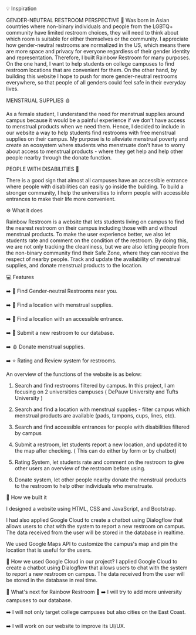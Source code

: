💡 Inspiration

GENDER-NEUTRAL RESTROOM PERSPECTIVE 🚽
Was born in Asian countries where non-binary individuals and people from the LGBTQ+ community have limited restroom choices, they will need to think about which room is suitable for either themselves or the community. I appreciate how gender-neutral restrooms are normalized in the US, which means there are more space and privacy for everyone regardless of their gender identity and representation. Therefore, I built Rainbow Restroom for many purposes. On the one hand, I want to help students on college campuses to find restroom locations that are convenient for them. On the other hand, by building this website I hope to push for more gender-neutral restrooms everywhere, so that people of all genders could feel safe in their everyday lives.

MENSTRUAL SUPPLIES 🩸


As a female student, I understand the need for menstrual supplies around campus because it would be a painful experience if we don't have access to menstrual products when we need them. Hence, I decided to include in our website a way to help students find restrooms with free menstrual supplies on their campus. My purpose is to alleviate menstrual poverty and create an ecosystem where students who menstruate don't have to worry about access to menstrual products - where they get help and help other people nearby through the donate function.

PEOPLE WITH DISABILITIES 🦽


There is a good sign that almost all campuses have an accessible entrance where people with disabilities can easily go inside the building. To build a stronger community, I help the universities to inform people with accessible entrances to make their life more convenient.

⚙️ What it does


Rainbow Restroom is a website that lets students living on campus to find the nearest restroom on their campus including those with and without menstrual products. To make the user experience better, we also let students rate and comment on the condition of the restroom. By doing this, we are not only tracking the cleanliness, but we are also letting people from the non-binary community find their Safe Zone, where they can receive the respect of nearby people. Track and update the availability of menstrual supplies, and donate menstrual products to the location.

💻 Features

➡️ 🚽 Find Gender-neutral Restrooms near you.

➡️ 📍 Find a location with menstrual supplies.

➡️ 📍 Find a location with an accessible entrance.

➡️ 📝 Submit a new restroom to our database.

➡️ 🩸 Donate menstrual supplies.

➡️ ⭐ Rating and Review system for restrooms.

An overview of the functions of the website is as below:

1. Search and find restrooms filtered by campus. In this project, I am focusing on 2 universities campuses ( DePauw University and Tufts University )

2. Search and find a location with menstrual supplies - filter campus which menstrual products are available (pads, tampons, cups, lines, etc).

3. Search and find accessible entrances for people with disabilities filtered by campus

4. Submit a restroom, let students report a new location, and updated it to the map after checking. ( This can do either by form or by chatbot)

5. Rating System, let students rate and comment on the restroom to give other users an overview of the restroom before using.

6. Donate system, let other people nearby donate the menstrual products to the restroom to help other individuals who menstruate.

🔧 How we built it

I designed a website using HTML, CSS and JavaScript, and Bootstrap.

I had also applied Google Cloud to create a chatbot using Dialogflow that allows users to chat with the system to report a new restroom on campus. The data received from the user will be stored in the database in realtime.

We used Google Maps API to customize the campus's map and pin the location that is useful for the users.

🤖 How we used Google Cloud in our project?
I applied Google Cloud to create a chatbot using Dialogflow that allows users to chat with the system to report a new restroom on campus. The data received from the user will be stored in the database in real time.

📲 What's next for Rainbow Restroom 📲
➡️ I will try to add more university campuses to our database.

➡️ I will not only target college campuses but also cities on the East Coast.

➡️ I will work on our website to improve its UI/UX.

